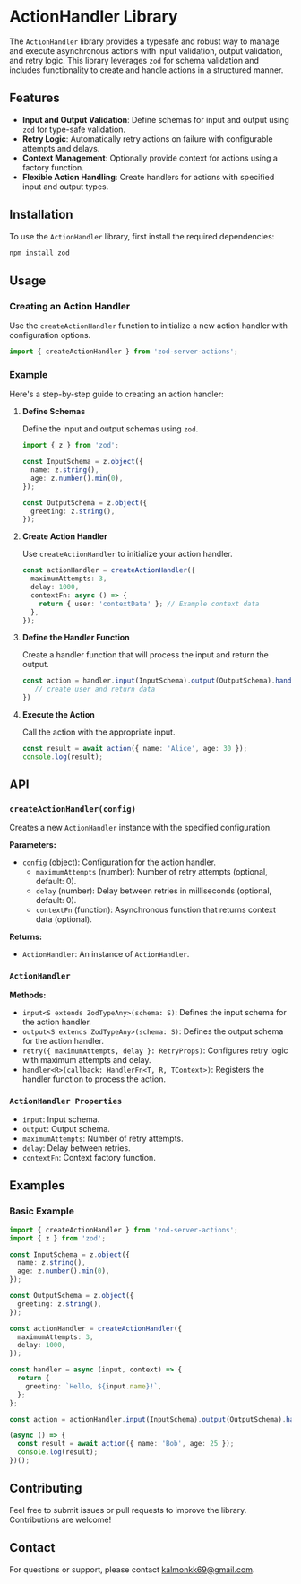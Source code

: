 # ActionHandler Library

The `ActionHandler` library provides a typesafe and robust way to manage and execute asynchronous actions with input validation, output validation, and retry logic. This library leverages `zod` for schema validation and includes functionality to create and handle actions in a structured manner.

## Features

- **Input and Output Validation**: Define schemas for input and output using `zod` for type-safe validation.
- **Retry Logic**: Automatically retry actions on failure with configurable attempts and delays.
- **Context Management**: Optionally provide context for actions using a factory function.
- **Flexible Action Handling**: Create handlers for actions with specified input and output types.

## Installation

To use the `ActionHandler` library, first install the required dependencies:

```bash
npm install zod
```

## Usage

### Creating an Action Handler

Use the `createActionHandler` function to initialize a new action handler with configuration options.

```typescript
import { createActionHandler } from 'zod-server-actions';
```

### Example

Here's a step-by-step guide to creating an action handler:

1. **Define Schemas**

   Define the input and output schemas using `zod`.

   ```typescript
   import { z } from 'zod';

   const InputSchema = z.object({
     name: z.string(),
     age: z.number().min(0),
   });

   const OutputSchema = z.object({
     greeting: z.string(),
   });
   ```

2. **Create Action Handler**

   Use `createActionHandler` to initialize your action handler.

   ```typescript
   const actionHandler = createActionHandler({
     maximumAttempts: 3,
     delay: 1000,
     contextFn: async () => {
       return { user: 'contextData' }; // Example context data
     },
   });
   ```

3. **Define the Handler Function**

   Create a handler function that will process the input and return the output.

   ```typescript
   const action = handler.input(InputSchema).output(OutputSchema).handler(async () => {
      // create user and return data
   })
   ```
   
5. **Execute the Action**

   Call the action with the appropriate input.

   ```typescript
   const result = await action({ name: 'Alice', age: 30 });
   console.log(result);
   ```

## API

### `createActionHandler(config)`

Creates a new `ActionHandler` instance with the specified configuration.

**Parameters:**

- `config` (object): Configuration for the action handler.
  - `maximumAttempts` (number): Number of retry attempts (optional, default: 0).
  - `delay` (number): Delay between retries in milliseconds (optional, default: 0).
  - `contextFn` (function): Asynchronous function that returns context data (optional).

**Returns:**

- `ActionHandler`: An instance of `ActionHandler`.

### `ActionHandler`

**Methods:**

- `input<S extends ZodTypeAny>(schema: S)`: Defines the input schema for the action handler.
- `output<S extends ZodTypeAny>(schema: S)`: Defines the output schema for the action handler.
- `retry({ maximumAttempts, delay }: RetryProps)`: Configures retry logic with maximum attempts and delay.
- `handler<R>(callback: HandlerFn<T, R, TContext>)`: Registers the handler function to process the action.

### `ActionHandler Properties`

- `input`: Input schema.
- `output`: Output schema.
- `maximumAttempts`: Number of retry attempts.
- `delay`: Delay between retries.
- `contextFn`: Context factory function.

## Examples

### Basic Example

```typescript
import { createActionHandler } from 'zod-server-actions';
import { z } from 'zod';

const InputSchema = z.object({
  name: z.string(),
  age: z.number().min(0),
});

const OutputSchema = z.object({
  greeting: z.string(),
});

const actionHandler = createActionHandler({
  maximumAttempts: 3,
  delay: 1000,
});

const handler = async (input, context) => {
  return {
    greeting: `Hello, ${input.name}!`,
  };
};

const action = actionHandler.input(InputSchema).output(OutputSchema).handler(handler);

(async () => {
  const result = await action({ name: 'Bob', age: 25 });
  console.log(result);
})();
```

## Contributing

Feel free to submit issues or pull requests to improve the library. Contributions are welcome!

## Contact

For questions or support, please contact kalmonkk69@gmail.com.
